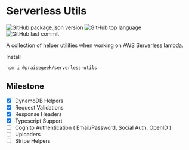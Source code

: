 # Serverless Utils

![GitHub package.json version](https://img.shields.io/github/package-json/v/praisegeek/serverless-utils) ![GitHub top language](https://img.shields.io/github/languages/top/praisegeek/serverless-utils) ![GitHub last commit](https://img.shields.io/github/last-commit/praisegeek/serverless-utils)

A collection of helper utilities when working on AWS Serverless lambda.

Install

```bash
npm i @praisegeek/serverless-utils
```

## Milestone

- [x] DynamoDB Helpers
- [x] Request Validations
- [x] Response Headers
- [x] Typescript Support
- [ ] Cognito Authentication ( Email/Password, Social Auth, OpenID )
- [ ] Uploaders
- [ ] Stripe Helpers
